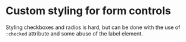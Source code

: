 # Custom styling for form controls

Styling checkboxes and radios is hard,
but can be done with the use of `:checked` attribute and some abuse of the label element.

[](codepen://maciej-kucharski/RqVdwY)